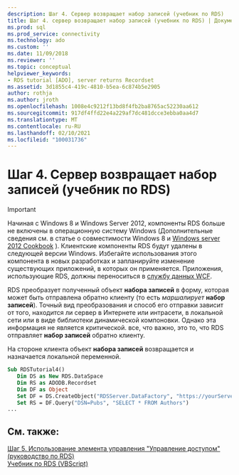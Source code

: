 ```yaml
---
description: Шаг 4. Сервер возвращает набор записей (учебник по RDS)
title: Шаг 4. сервер возвращает набор записей (учебник по RDS) | Документация Майкрософт
ms.prod: sql
ms.prod_service: connectivity
ms.technology: ado
ms.custom: ''
ms.date: 11/09/2018
ms.reviewer: ''
ms.topic: conceptual
helpviewer_keywords:
- RDS tutorial [ADO], server returns Recordset
ms.assetid: 3d1855c4-419c-4810-b5ea-6c874b5e2905
author: rothja
ms.author: jroth
ms.openlocfilehash: 1008e4c9212f13bd8f4fb2ba8765ac52230aa612
ms.sourcegitcommit: 917df4ffd22e4a229af7dc481dcce3ebba0aa4d7
ms.translationtype: MT
ms.contentlocale: ru-RU
ms.lasthandoff: 02/10/2021
ms.locfileid: "100031736"
---
```

# <a name="step-4-server-returns-the-recordset-rds-tutorial"></a>Шаг 4. Сервер возвращает набор записей (учебник по RDS)
> [!IMPORTANT]
>  Начиная с Windows 8 и Windows Server 2012, компоненты RDS больше не включены в операционную систему Windows (Дополнительные сведения см. в статье о совместимости Windows 8 и [Windows server 2012 Cookbook](https://www.microsoft.com/download/details.aspx?id=27416) ). Клиентские компоненты RDS будут удалены в следующей версии Windows. Избегайте использования этого компонента в новых разработках и запланируйте изменение существующих приложений, в которых он применяется. Приложения, использующие RDS, должны переноситься в [службу данных WCF](/dotnet/framework/wcf/).  
  
 RDS преобразует полученный объект **набора записей** в форму, которая может быть отправлена обратно клиенту (то есть *маршалирует* **набор записей**). Точный вид преобразования и способ его отправки зависит от того, находится ли сервер в Интернете или интрасети, в локальной сети или в виде библиотеки динамической компоновки. Однако эта информация не является критической. все, что важно, это то, что RDS отправляет **набор записей** обратно клиенту.  
  
 На стороне клиента объект **набора записей** возвращается и назначается локальной переменной.  
  
```vb
Sub RDSTutorial4()  
   Dim DS as New RDS.DataSpace  
   Dim RS as ADODB.Recordset  
   Dim DF as Object  
   Set DF = DS.CreateObject("RDSServer.DataFactory", "https://yourServer")  
   Set RS = DF.Query("DSN=Pubs", "SELECT * FROM Authors")  
...  
```  
  
## <a name="see-also"></a>См. также:  
 [Шаг 5. Использование элемента управления "Управление доступом" (руководство по RDS)](./step-5-datacontrol-is-made-usable-rds-tutorial.md)   
 [Учебник по RDS (VBScript)](./rds-tutorial-vbscript.md)